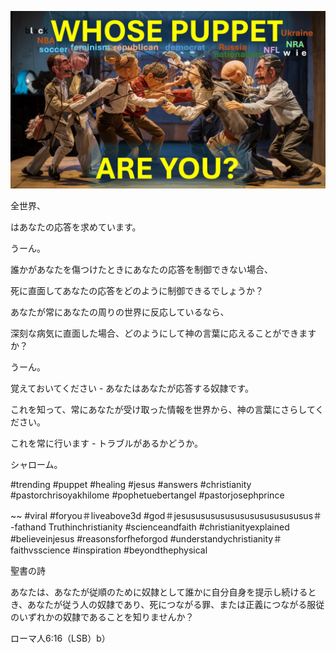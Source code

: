 ![Video cover image](../cover.jpg "cover photo")

全世界、

はあなたの応答を求めています。

うーん。

誰かがあなたを傷つけたときにあなたの応答を制御できない場合、

死に直面してあなたの応答をどのように制御できるでしょうか？

あなたが常にあなたの周りの世界に反応しているなら、

深刻な病気に直面した場合、どのようにして神の言葉に応えることができますか？

うーん。

覚えておいてください - あなたはあなたが応答する奴隷です。

これを知って、常にあなたが受け取った情報を世界から、神の言葉にさらしてください。

これを常に行います - トラブルがあるかどうか。

シャローム。

#trending #puppet #healing #jesus #answers #christianity #pastorchrisoyakhilome #pophetuebertangel #pastorjosephprince

~~ #viral #foryou＃liveabove3d #god＃jesususususususususususususus＃ -fathand Truthinchristianity #scienceandfaith #christianityexplained #believeinjesus #reasonsforfheforgod #understandychristianity＃faithvsscience #inspiration #beyondthephysical

聖書の詩

あなたは、あなたが従順のために奴隷として誰かに自分自身を提示し続けるとき、あなたが従う人の奴隷であり、死につながる罪、または正義につながる服従のいずれかの奴隷であることを知りませんか？

ローマ人6:16（LSB）b）